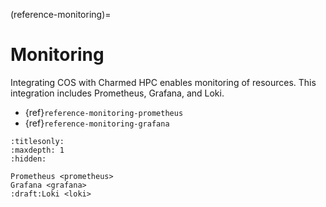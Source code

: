 (reference-monitoring)=
# Monitoring

Integrating COS with Charmed HPC enables monitoring of resources. This integration includes Prometheus, Grafana, and Loki.

- {ref}`reference-monitoring-prometheus`
- {ref}`reference-monitoring-grafana`
<!-- - {ref}`reference-monitoring-loki` -->

```{filtered-toctree}
:titlesonly:
:maxdepth: 1
:hidden:

Prometheus <prometheus>
Grafana <grafana>
:draft:Loki <loki>

```
